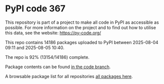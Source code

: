 # PyPI code 367

This repository is part of a project to make all code in PyPI as accessible as possible. For more information 
on the project and to find out how to utilise this data, see the website: https://py-code.org/

This repo contains 14186 packages uploaded to PyPI between 
2025-08-04 09:11 and 2025-08-05 10:40.

The repo is 92% (13154/14186) complete.

Package contents can be found [in the code branch](https://github.com/pypi-data/pypi-mirror-367/tree/code/packages).

A browsable package list for all repositories [all packages here](https://py-code.org/repositories/pypi-mirror-367).


